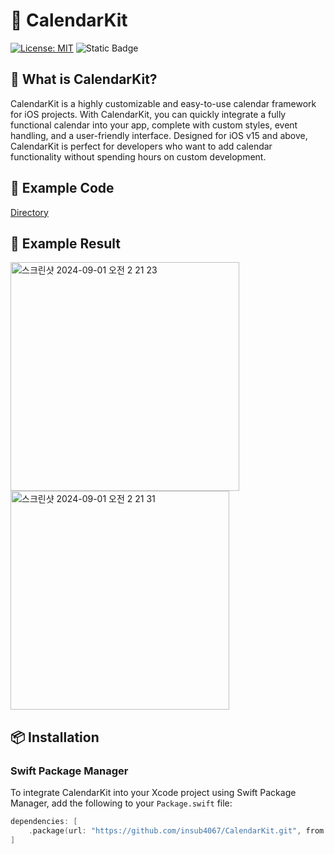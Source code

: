 # 📆 CalendarKit

[![License: MIT](https://img.shields.io/badge/License-MIT-yellow.svg)](https://opensource.org/licenses/MIT)
![Static Badge](https://img.shields.io/badge/iOS-v15-blue)

## 🤔 What is CalendarKit?  
CalendarKit is a highly customizable and easy-to-use calendar framework for iOS projects. With CalendarKit, you can quickly integrate a fully functional calendar into your app, complete with custom styles, event handling, and a user-friendly interface. Designed for iOS v15 and above, CalendarKit is perfect for developers who want to add calendar functionality without spending hours on custom development.

## 🔗 Example Code 
[Directory](https://github.com/insub4067/CalendarKit/tree/main/Example)

## 📱 Example Result
<img width="366" alt="스크린샷 2024-09-01 오전 2 21 23" src="https://github.com/user-attachments/assets/8f5b8a9a-6cdc-446e-90d2-730ec52863c7">
<img width="350" alt="스크린샷 2024-09-01 오전 2 21 31" src="https://github.com/user-attachments/assets/8ba06a48-5472-44d6-a9eb-fecffa4f5c18">

## 📦 Installation

### Swift Package Manager
To integrate CalendarKit into your Xcode project using Swift Package Manager, add the following to your `Package.swift` file:

```swift
dependencies: [
    .package(url: "https://github.com/insub4067/CalendarKit.git", from: "1.0.5")
]
```
